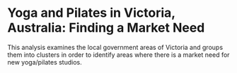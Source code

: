 # Yoga and Pilates in Victoria, Australia: Finding a Market Need

This analysis examines the local government areas of Victoria and groups them into clusters in order to identify areas where there is a market need for new yoga/pilates studios.
